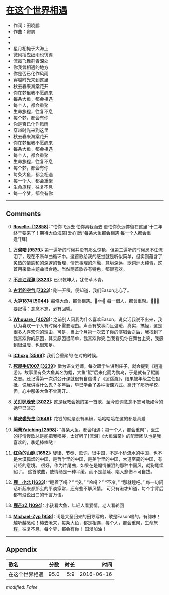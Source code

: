# [在这个世界相遇](https://music.163.com/song?id=416552612)

* 作词：田晓鹏
* 作曲：窦鹏
*
*
* 星月相掩于大海上
* 微风摇曳细雨也彷徨
* 流霞飞舞群青深处
* 你我曾相遇的地方
* 你是否已化作风雨
* 穿越时光来到这里
* 秋去春来海棠花开
* 你在梦里我不愿醒来
* 每条大鱼，都会相遇
* 每个人，都会重聚
* 生命旅程，往复不息
* 每个梦，都会有你
* 你是否已化作风雨
* 穿越时光来到这里
* 秋去春来海棠花开
* 你在梦里我不愿醒来
* 每条大鱼，都会相遇
* 每个人，都会重聚
* 生命旅程，往复不息
* 每个梦，都会有你
* 每条大鱼，都会相遇
* 每一个人，都会重聚
* 生命旅程，往复不息
* 每一个梦，都会有你


---

## Comments
0. **[Roselle- \[12858\]](https://music.163.com/#/user/home?id=53377126):** “怕你飞远去 怕你离我而去 更怕你永远停留在这里”十二年 终于要来了！期待大鱼海棠[爱心]愿“每条大鱼都会相遇 每一个人都会重逢”[拜]

1. **[万俟喑 \[9579\]](https://music.163.com/#/user/home?id=19481057):**  第一遍听的时候并没有那么惊艳，但第二遍听的时候忍不住流泪了，现在不断单曲循环中。这首歌给我的感觉就是听似简单，但实则蕴含了炙热的情感和的深邃的哲理，情景事理的浑融，意境深远，歌词炉火纯青，这首用来做主题曲很合适。当然两首歌各有特色，都很喜欢。

2. **[不走江深渊 \[8323\]](https://music.163.com/#/user/home?id=109823824):** 已识乾坤大，犹怜草木青。

3. **[古老的空气 \[7323\]](https://music.163.com/#/user/home?id=31556559):** 刚一开嗓，便知道，我们Eason走心了。

4. **[大笋1874 \[5044\]](https://music.163.com/#/user/home?id=30202781):** 每條大魚，都會相遇。🐠🐟🐡 每一個人，都會重聚。🐳🐬🐋 要記得：念念不忘，必有回響。

5. **[Whouare_ \[4078\]](https://music.163.com/#/user/home?id=66417240):** 之前别人问我为什么喜欢Eason，说实话我说不出来，我认为喜欢一个人有时候不需要理由。声音有故事而且温暖，真实，搞怪，这是很多人喜欢你的理由，可是，当上个月第一次去了你的演唱会之后，我找到了我喜欢你的原因，其实原因很简单，我喜欢你笑,当我看见你在舞台上笑，我感到很温暖，也很知足。

6. **[iChxxg \[3569\]](https://music.163.com/#/user/home?id=15955703):** 我们会重聚的 在对的时候。

7. **[死屋手记007 \[3239\]](https://music.163.com/#/user/home?id=17693540):** 做为语文老师，每次跟学生讲到庄子，就会提到《逍遥游》。故事里有条大鱼其名为鲲，大鱼“鲲”后来化而为鹏鸟，于是就有了鲲鹏之志。还记得第一次讲公开课就很有自信讲了《逍遥游》，结果被年级主任狠批，说我讲得什么鬼？多年后，早已学会了各种授课方式。离开了那所学校，但，心中那条大鱼不曾离开…

8. **[关灯叭晚安 \[3022\]](https://music.163.com/#/user/home?id=476159125):** 这是我教会她的第一首歌，至今歌词念念不忘可能如今的她早已淡忘

9. **[羊皮裘先生 \[2648\]](https://music.163.com/#/user/home?id=134974874):** 花钱的就是没有黑粉，哈哈哈哈在这的都是真爱

10. **[阿菁Yatching \[2598\]](https://music.163.com/#/user/home?id=16876627):** “每条大鱼，都会相遇；每一个人，都会重聚”，医生的抒情慢歌总是能把我唱哭，太好听了[流泪]《大鱼海棠》的配音团队也是我喜欢的，季姐棒棒哒！

11. **[红色的山脉 \[1652\]](https://music.163.com/#/user/home?id=252867693):** 旋律、节奏、歌词，很中国，不是小桥流水的中国，也不是大漠孤烟的中国，是哲学里的中国，是美学里的中国，大道至简的中国，有诗经的意境。 很好，作为片尾曲，如果在是煽情催泪的那种中国风，就狗尾续貂了。 这首歌曲，使情绪是一种平缓，而不是蔓延、陷入悲伤不可自拔。

12. **[鹿__小北 \[1633\]](https://music.163.com/#/user/home?id=1777015):** “睡着了吗？”  “没。”  “冷吗？”  “不冷。”  “那就睡吧。”  每一句问话听起来都那么的平淡家常，还有些不解风情。  可只有湫才知道，每个字背后都有没说出口的千言万语。

13. **[鹿芒zZ \[1094\]](https://music.163.com/#/user/home?id=131883902):** 小孩看大鱼，年轻人看爱情，老人看轮回

14. **[Michael-Zyp \[958\]](https://music.163.com/#/user/home?id=34515864):** 词是大圣归来的田导写的，歌是Eason唱的。有韵味！越听越感动！椿去湫来，每条大鱼，都是相遇，每个人，都会重聚，生命旅程，往复不息，每个梦，都会有你！  国漫加油！



---

## Appendix

|歌名|分数|时长|时间|
|:---|:---:|---:|---:|
|在这个世界相遇|95.0|5:9|2016-06-16

*modified: False*
